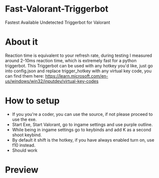 # Fast-Valorant-Triggerbot
Fastest Available Undetected Triggerbot for Valorant

# About it
Reaction time is equivalent to your refresh rate, during testing I measured around 2-10ms reaction time,
which is extremely fast for a python triggerbot. This Triggerbot can be used with any hotkey you'd like,
just go into config.json and replace trigger_hotkey with any virtual key code, you can find them here: https://learn.microsoft.com/en-us/windows/win32/inputdev/virtual-key-codes


# How to setup
- If you you're a coder, you can use the source, if not please proceed to use the exe.
- Start Exe, Start Valorant, go to ingame settings and use purple outline.
- While being in ingame settings go to keybinds and add K as a second shoot keybind.
- By default it shift is the hotkey, if you have always enabled turn on, use f10 instead.
- Should work

# Preview

